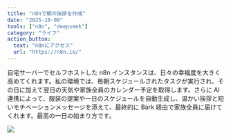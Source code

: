 ```yaml
---
title: "n8nで朝の挨拶を作成"
date: "2025-10-09"
tools: ["n8n", "deepseek"]
category: "ライフ"
action_button:
  text: "n8nにアクセス"
  url: "https://n8n.io/"
---
```


自宅サーバーでセルフホストした n8n インスタンスは、日々の幸福度を大きく高めてくれます。私の環境では、毎朝スケジュールされたタスクが実行され、その日に加えて翌日の天気や家族全員のカレンダー予定を取得します。さらに AI 連携によって、服装の提案や一日のスケジュールを自動生成し、温かい挨拶と短いモチベーションメッセージを添えて、最終的に Bark 経由で家族全員に届けてくれます。最高の一日の始まり方です。

![](https://github.com/user-attachments/assets/e5ea09b0-3684-419f-8f2e-c8e1489fa9ab)